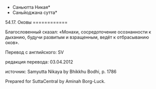 * Саньютта Никая*
* Саньйоджана сутта*

54\.17\. Оковы
\=\=\=\=\=\=\=\=\=\=\=\=

Благословенный сказал: «Монахи, сосредоточение осознанности к дыханию, будучи развитым и взращенным, ведёт к отбрасыванию оков»\.

Перевод с английского: SV

редакция перевода: 03\.04\.2012

источник: Samyutta Nikaya by Bhikkhu Bodhi, p\. 1786

Prepared for SuttaCentral by Aminah Borg\-Luck\.